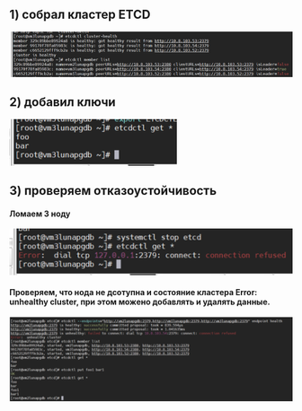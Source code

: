 ## 1) собрал кластер ETCD
![Alt text](image.png)
## 2) добавил ключи
![Alt text](image-1.png)
## 3) проверяем отказоустойчивость

#### Ломаем 3 ноду
![Alt text](image-2.png)
#### Проверяем, что нода не дсотупна и состояние кластера Error:  unhealthy cluster, при этом можено добавлять и удалять данные.
![Alt text](image-3.png)